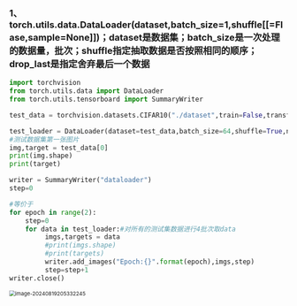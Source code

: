 ### 1、torch.utils.data.DataLoader(dataset,batch_size=1,shuffle[[=Flase,sample=None]])；dataset是数据集；batch_size是一次处理的数据量，批次；shuffle指定抽取数据是否按照相同的顺序；drop_last是指定舍弃最后一个数据

```python
import torchvision
from torch.utils.data import DataLoader
from torch.utils.tensorboard import SummaryWriter

test_data = torchvision.datasets.CIFAR10("./dataset",train=False,transform=tochvision.transforms.ToTensor())

test_loader = DataLoader(dataset=test_data,batch_size=64,shuffle=True,num_workers=0,drop_last=False)
#测试数据集第一张图片
img,target = test_data[0]
print(img.shape)
print(target)

writer = SummaryWriter("dataloader")
step=0

#等价于
for epoch in range(2):
    step=0
	for data in test_loader:#对所有的测试集数据进行4批次取data
   		 imgs,targets = data
  	 	 #print(imgs.shape)
  	 	 #print(targets)
	     writer.add_images("Epoch:{}".format(epoch),imgs,step)
   		 step=step+1
writer.close()

```

<img src="C:\Users\微光\AppData\Roaming\Typora\typora-user-images\image-20240819205332245.png" alt="image-20240819205332245" style="zoom:67%;" />
